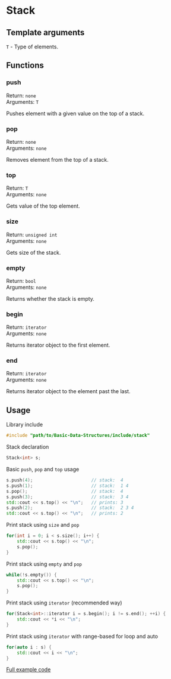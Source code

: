 # Stack

## Template arguments
`T` - Type of elements.

## Functions

### push

Return: `none`
<br>
Arguments: `T`

Pushes element with a given value on the top of a stack.

### pop

Return: `none`
<br>
Arguments: `none`

Removes element from the top of a stack.

### top

Return: `T`
<br>
Arguments: `none`

Gets value of the top element.

### size

Return: `unsigned int`
<br>
Arguments: `none`

Gets size of the stack.

### empty

Return: `bool`
<br>
Arguments: `none`

Returns whether the stack is empty.

### begin
Return: `iterator`
<br>
Arguments: `none`

Returns iterator object to the first element.

### end
Return: `iterator`
<br>
Arguments: `none`

Returns iterator object to the element past the last.

## Usage

Library include
```c++
#include "path/to/Basic-Data-Structures/include/stack"
```

Stack declaration
```c++
Stack<int> s;
```

Basic `push`, `pop` and `top` usage
```c++
s.push(4);                      // stack:  4
s.push(1);                      // stack:  1 4
s.pop();                        // stack:  4
s.push(3);                      // stack:  3 4
std::cout << s.top() << "\n";   // prints: 3
s.push(2);                      // stack:  2 3 4
std::cout << s.top() << "\n";   // prints: 2
```

Print stack using `size` and `pop`
```c++
for(int i = 0; i < s.size(); i++) {
    std::cout << s.top() << "\n";
    s.pop();
}
```

Print stack using `empty` and `pop`
```c++
while(!s.empty()) {
    std::cout << s.top() << "\n";
    s.pop();
}
```

Print stack using `iterator` (recommended way)
```c++
for(Stack<int>::iterator i = s.begin(); i != s.end(); ++i) {
    std::cout << *i << "\n";
}
```

Print stack using `iterator` with range-based for loop and auto
```c++
for(auto i : s) {
    std::cout << i << "\n";
}
```

[Full example code](example.cpp)
